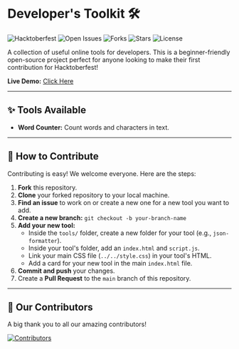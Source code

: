 # Developer's Toolkit 🛠️
![Hacktoberfest](https://img.shields.io/badge/Hacktoberfest-2025-orange.svg)
![Open Issues](https://img.shields.io/github/issues/heysaiyad/dev-toolkit)
![Forks](https://img.shields.io/github/forks/heysaiyad/dev-toolkit?style=social)
![Stars](https://img.shields.io/github/stars/heysaiyad/dev-toolkit?style=social)
![License](https://img.shields.io/github/license/heysaiyad/dev-toolkit)

A collection of useful online tools for developers. This is a beginner-friendly open-source project perfect for anyone looking to make their first contribution for Hacktoberfest!

**Live Demo:** [Click Here](https://heysaiyad.github.io/dev-toolkit/)

---

## ✨ Tools Available

* **Word Counter:** Count words and characters in text.

---

## 🚀 How to Contribute

Contributing is easy! We welcome everyone. Here are the steps:

1.  **Fork** this repository.
2.  **Clone** your forked repository to your local machine.
3.  **Find an issue** to work on or create a new one for a new tool you want to add.
4.  **Create a new branch:** `git checkout -b your-branch-name`
5.  **Add your new tool:**
    * Inside the `tools/` folder, create a new folder for your tool (e.g., `json-formatter`).
    * Inside your tool's folder, add an `index.html` and `script.js`.
    * Link your main CSS file (`../../style.css`) in your tool's HTML.
    * Add a card for your new tool in the main `index.html` file.
6.  **Commit and push** your changes.
7.  Create a **Pull Request** to the `main` branch of this repository.

---
## 💖 Our Contributors

A big thank you to all our amazing contributors!

[![Contributors](https://img.shields.io/github/contributors/heysaiyad/dev-toolkit)](https://github.com/heysaiyad/dev-toolkit/graphs/contributors) 
